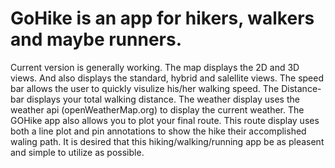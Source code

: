 # GoHike is an app for hikers, walkers and maybe runners.
Current version is generally working. The map displays the 2D and 3D views. And also displays the standard, hybrid and salellite views. The speed bar allows the user to quickly visulize his/her walking speed. The Distance-bar displays your total walking distance. The weather display uses the weather api (openWeatherMap.org) to display the current weather. The GOHike app also allows you to plot your final route. This route display uses both a line plot and pin annotations to show the hike their accomplished waling path. It is desired that this hiking/walking/running app be as pleasent and simple to utilize as possible.
